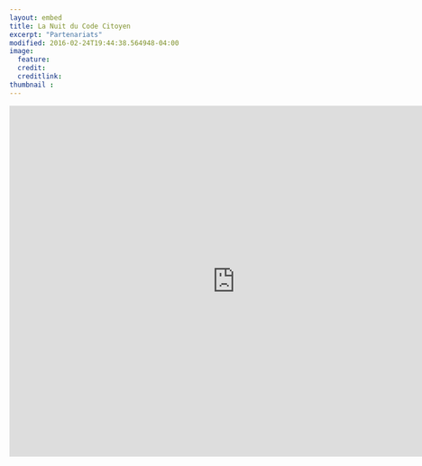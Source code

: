 ```yaml
---
layout: embed
title: La Nuit du Code Citoyen
excerpt: "Partenariats"
modified: 2016-02-24T19:44:38.564948-04:00
image:
  feature: 
  credit:
  creditlink:
thumbnail : 
---
```

<!-- <div style="padding: 0 auto;">
 -->
<div id="main" role="main">
  <article class="entry" style="text-align: center;">

<iframe src="https://docs.google.com/presentation/d/11m9Mr1asCX0W1OKZ-QCTrmab-wbN_soifuEEPvGRltg/embed?start=false&loop=false&delayms=3000" frameborder="0" width="800" height="623" allowfullscreen="true" mozallowfullscreen="true" webkitallowfullscreen="true" ></iframe>
</article>
</div>
<!-- 
<div id="main" role="main">
    <div id="slides">
      <img src="1.png">
      <img src="2.png">
      <img src="3.png">
      <img src="4.png">
      <img src="5.png">
      <img src="6.png">
      <img src="7.png">
      <img src="8.png">
      <img src="9.png">
      <img src="10.png">
      <img src="11.png">
      <img src="12.png">
    </div>
</div> -->
